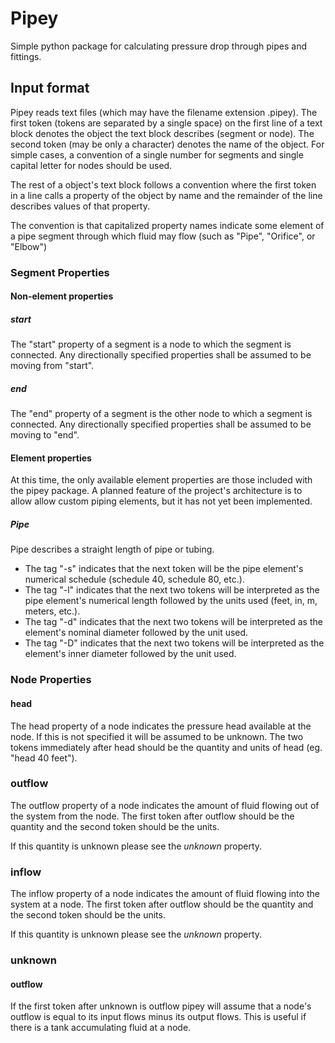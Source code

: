 <!---

Copyright 2016 Adam Beckmeyer

This file is part of Pipey.

Pipey is free software: you can redistribute it and/or modify it under
the terms of the GNU General Public License as published by the Free
Software Foundation, either version 3 of the License, or (at your
option) any later version.

Pipey is distributed in the hope that it will be useful, but WITHOUT ANY
WARRANTY; without even the implied warranty of MERCHANTABILITY or
FITNESS FOR A PARTICULAR PURPOSE.  See the GNU General Public License
for more details.

You should have received a copy of the GNU General Public License along
with Pipey.  If not, see <http://www.gnu.org/licenses/>.  

--> 

# Pipey

Simple python package for calculating pressure drop through pipes and
fittings.

## Input format

Pipey reads text files (which may have the filename extension .pipey).
The first token (tokens are separated by a single space) on the first
line of a text block denotes the object the text block describes
(segment or node). The second token (may be only a character) denotes
the name of the object. For simple cases, a convention of a single
number for segments and single capital letter for nodes should be
used.

The rest of a object's text block follows a convention where the first
token in a line calls a property of the object by name and the
remainder of the line describes values of that property.

The convention is that capitalized property names indicate some
element of a pipe segment through which fluid may flow (such as
"Pipe", "Orifice", or "Elbow")

### Segment Properties

#### Non-element properties

##### start

The "start" property of a segment is a node to which the segment is
connected. Any directionally specified properties shall be assumed to
be moving from "start".

##### end

The "end" property of a segment is the other node to which a segment
is connected. Any directionally specified properties shall be assumed
to be moving to "end".

#### Element properties

At this time, the only available element properties are those included
with the pipey package. A planned feature of the project's
architecture is to allow allow custom piping elements, but it has not
yet been implemented.

##### Pipe

Pipe describes a straight length of pipe or tubing. 

* The tag "-s" indicates that the next token will be the pipe
	element's numerical schedule (schedule 40, schedule 80, etc.).
* The tag "-l" indicates that the next two tokens will be interpreted
	as the pipe element's numerical length followed by the units used
	(feet, in, m, meters, etc.).
* The tag "-d" indicates that the next two tokens will be interpreted
	as the element's nominal diameter followed by the unit used.
* The tag "-D" indicates that the next two tokens will be interpreted
	as the element's inner diameter followed by the unit used.
	
### Node Properties

#### head

The head property of a node indicates the pressure head available at
the node. If this is not specified it will be assumed to be unknown.
The two tokens immediately after head should be the quantity and units
of head (eg. "head 40 feet").

### outflow

The outflow property of a node indicates the amount of fluid flowing
out of the system from the node. The first token after outflow should
be the quantity and the second token should be the units.

If this quantity is unknown please see the _unknown_ property.

### inflow

The inflow property of a node indicates the amount of fluid flowing
into the system at a node. The first token after outflow should be the
quantity and the second token should be the units.

If this quantity is unknown please see the _unknown_ property.

### unknown

#### outflow

If the first token after unknown is outflow pipey will assume that a
node's outflow is equal to its input flows minus its output flows.
This is useful if there is a tank accumulating fluid at a node.
